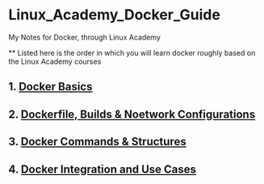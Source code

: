 # Linux_Academy_Docker_Guide
My Notes for Docker, through Linux Academy

** Listed here is the order in which you will learn docker roughly based on the Linux Academy courses

## 1. [Docker Basics](Docker_Basics.md)
## 2. [Dockerfile, Builds & Noetwork Configurations](Dockerfile_Builds_Networks.md)
## 3. [Docker Commands & Structures](Docker_Commands_Structures.md)
## 4. [Docker Integration and Use Cases](Docker_Integration.md)
